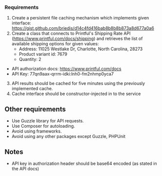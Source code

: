 ### Requirements

1. Create a persistent file caching mechanism which implements given interface:
https://gist.github.com/briedis/d14c4fd416bab8b8b8b873a8d677a0a6
2. Create a class that connects to Printful's Shipping Rate API
(https://www.printful.com/docs/shipping) and retrieves the list of available shipping
options for given values:
    - Address: 11025 Westlake Dr, Charlotte, North Carolina, 28273
    - Product variant id: 7679
    - Quantity: 2

- API authorization docs: https://www.printful.com/docs
- API Key: 77qn9aax-qrrm-idki:lnh0-fm2nhmp0yca7
3. API results should be cached for five minutes using the previously implemented cache.
4. Cache interface should be constructor-injected in to the service

## Other requirements
- Use Guzzle library for API requests.
- Use Composer for autoloading.
- Avoid using frameworks.
- Avoid using any other packages except Guzzle, PHPUnit

## Notes
- API key in authorization header should be base64 encoded (as stated in the API docs)
